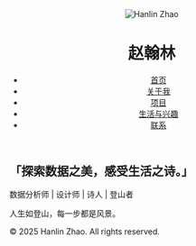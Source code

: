 <!DOCTYPE html>
<html lang="zh-CN">
<head>
    <meta charset="UTF-8">
    <meta name="viewport" content="width=device-width, initial-scale=1.0">
    <title>Hanlin Zhao - 个人网站</title>
    <link href="https://fonts.googleapis.com/css2?family=Noto+Sans+SC:wght@400;700&display=swap" rel="stylesheet">
    <link rel="stylesheet" href="styles.css">
</head>
<body>
    <header>
        <div class="profile">
            <img src="hanlin_black_white.jpg" alt="Hanlin Zhao" class="profile-photo">
            <h1 class="name">赵翰林</h1>
        </div>
        <nav>
            <ul>
                <li><a href="index.html">首页</a></li>
                <li><a href="about.html">关于我</a></li>
                <li><a href="projects.html">项目</a></li>
                <li><a href="life-hobbies.html">生活与兴趣</a></li>
                <li><a href="contact.html">联系</a></li>
            </ul>
        </nav>
    </header>
    <main>
        <section class="intro">
            <h2>「探索数据之美，感受生活之诗。」</h2>
            <p>数据分析师 | 设计师 | 诗人 | 登山者</p>
        </section>
        <section class="quote">
            <p id="dynamic-quote">人生如登山，每一步都是风景。</p>
        </section>
    </main>
    <footer>
        <p>© 2025 Hanlin Zhao. All rights reserved.</p>
    </footer>
    <script>
        const quotes = [
            "人生如登山，每一步都是风景。",
            "数据是冰冷的，洞察才有温度。",
            "越过险峰，才能见到最美的日出。",
            "代码如诗，简洁才是美。"
        ];
        function changeQuote() {
            const quoteElement = document.getElementById("dynamic-quote");
            const randomIndex = Math.floor(Math.random() * quotes.length);
            quoteElement.textContent = quotes[randomIndex];
        }
        setInterval(changeQuote, 5000);
    </script>
</body>
</html>
